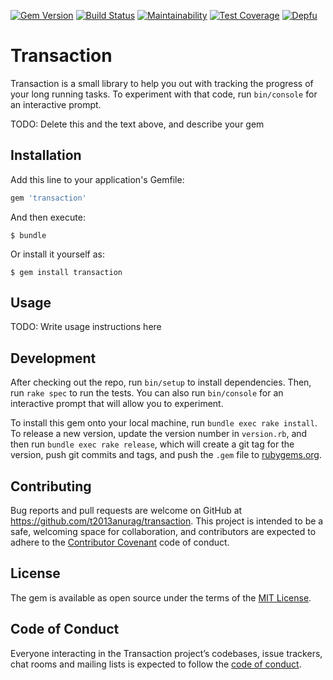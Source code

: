 [![Gem Version](https://badge.fury.io/rb/transaction.svg)](https://badge.fury.io/rb/transaction)
[![Build Status](https://travis-ci.com/t2013anurag/transaction.svg?branch=master)](https://travis-ci.com/t2013anurag/transaction)
[![Maintainability](https://api.codeclimate.com/v1/badges/50600537b315c364fc28/maintainability)](https://codeclimate.com/github/t2013anurag/transaction/maintainability)
[![Test Coverage](https://api.codeclimate.com/v1/badges/50600537b315c364fc28/test_coverage)](https://codeclimate.com/github/t2013anurag/transaction/test_coverage)
[![Depfu](https://badges.depfu.com/badges/bfb8415f8ae6c5c12f023ebc28d14c32/count.svg)](https://depfu.com/github/t2013anurag/transaction?project_id=8568)


# Transaction

Transaction is a small library to help you out with tracking the progress of your long running tasks.
To experiment with that code, run `bin/console` for an interactive prompt.

TODO: Delete this and the text above, and describe your gem

## Installation

Add this line to your application's Gemfile:

```ruby
gem 'transaction'
```

And then execute:

    $ bundle

Or install it yourself as:

    $ gem install transaction

## Usage

TODO: Write usage instructions here

## Development

After checking out the repo, run `bin/setup` to install dependencies. Then, run `rake spec` to run the tests. You can also run `bin/console` for an interactive prompt that will allow you to experiment.

To install this gem onto your local machine, run `bundle exec rake install`. To release a new version, update the version number in `version.rb`, and then run `bundle exec rake release`, which will create a git tag for the version, push git commits and tags, and push the `.gem` file to [rubygems.org](https://rubygems.org).

## Contributing

Bug reports and pull requests are welcome on GitHub at https://github.com/t2013anurag/transaction. This project is intended to be a safe, welcoming space for collaboration, and contributors are expected to adhere to the [Contributor Covenant](http://contributor-covenant.org) code of conduct.

## License

The gem is available as open source under the terms of the [MIT License](https://opensource.org/licenses/MIT).

## Code of Conduct

Everyone interacting in the Transaction project’s codebases, issue trackers, chat rooms and mailing lists is expected to follow the [code of conduct](https://github.com/t2013anurag/transaction/blob/master/CODE_OF_CONDUCT.md).
